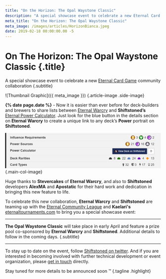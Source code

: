 ```yaml
---
title: "On the Horizon: The Opal Waystone Classic"
description: "A special showcase event to celebrate a new Eternal Card Game community collaboration"
meta_title: "On the Horizon: The Opal Waystone Classic"
meta_image: /images/articles/HorizonBianca.jpeg
date: 2019-02-18 00:00:00.00 -5
---
```

# <span class="pre-headline">On The Horizon:</span> The Opal Waystone Classic {.title}

A special showcase event to celebrate a new
[Eternal Card Game][] community collaboration
{.subtitle}

  [Eternal Card Game]: https://www.direwolfdigital.com/eternal/

![Thumbnail Graphic]({{ meta_image }})
{.article-image .side-image}

**{% date page.date %}** - Now it is easier than ever before for deck-builders and brewers to share lists between [Eternal Warcry][] and **Shiftstoned’s** [Eternal Power Calculator][]. Just look for the blue button in the details section on **Eternal Warcry** to create a unique link to any deck’s **Power** portrait on **Shiftstoned**.

  [Eternal Warcry]: https://eternalwarcry.com/
  [Eternal Power Calculator]: https://eternalwarcry.com/

![Eternal Warcry deck page](/images/articles/ViewDeckEWC.png "Eternal Warcry export option")
{.main-col-image}

Huge thanks to **Stevercakes** of **Eternal Warcry**, and also to **Shiftstoned** developers **AlexMA** and **Apostatic** for their hard work and dedication in bringing this new feature to life.

To celebrate this new collaboration, **Eternal Warcry** and **Shiftstoned** are teaming up with the [Eternal Community League][] and **Kaelari's** [eternaltournaments.com][] to bring you a special showcase event:

  [Eternal Community League]: https://www.tgpeternal.com/eternal-community-league/
  [eternaltournaments.com]: https://eternaltournaments.com/

<!-- **The Opal Waystone Classic** will take place in early April and feature a prize pool co-sponsored by **Eternal Warcry** and **Shiftstoned**. Additional details to follow in the coming days. -->

----

**The Opal Waystone Classic** will take place in early April and feature a prize pool co-sponsored by **Eternal Warcry** and **Shiftstoned**. Additional details to follow in the coming days.
{.subtitle}

----

To stay up to date on the event, follow [Shiftstoned on twitter][]. And if you are interested in becoming involved with further technical development or event organization, please [get in touch][contact] directly.

  [Shiftstoned on twitter]: https://twitter.com/shiftstoned?ref_src=twsrc%5Etfw
  [contact]: /contact/

Stay tuned for more details to be announced soon &trade;
{.tagline .highlight}
